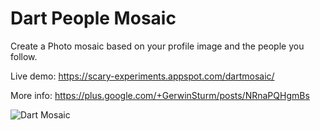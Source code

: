 <h1 itemprop="title">Dart People Mosaic</h1>

<p itemprop="description">Create a Photo mosaic based on your profile image and the people you follow.</p>

Live demo: https://scary-experiments.appspot.com/dartmosaic/

More info: https://plus.google.com/+GerwinSturm/posts/NRnaPQHgmBs

<img src="https://lh3.googleusercontent.com/-aeXo0DkbtCA/U0W4B0ceMiI/AAAAAAAB-dA/pHsHjXHUfGY/w958-h706-no/dart_people_mosaic.PNG" itemprop="image" alt="Dart Mosaic">
